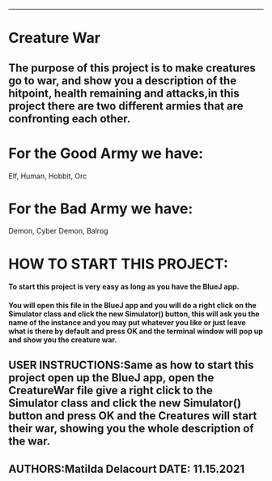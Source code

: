 
------------------------------------------------------------------------
# Creature War

## The purpose of this project is to make creatures go to war, and show you a description of the hitpoint, health remaining and attacks,in this project there are two different armies that are confronting each other.

# For the Good Army we have:
Elf,
Human,
Hobbit,
Orc

# For the Bad Army we have:
Demon,
Cyber Demon,
Balrog 

# HOW TO START THIS PROJECT:
#### To start this project is very easy as long as you have the BlueJ app.
#### You will open this file in the BlueJ app and you will do a right click on the Simulator class and click the new Simulator() button, this will ask you the name of the instance and you may put whatever you like or just leave what is there by default and press OK and the terminal window will pop up and show you the creature war.


## USER INSTRUCTIONS:Same as how to start this project open up the BlueJ app, open the CreatureWar file give a right click to the Simulator class and click the new Simulator() button and press OK and the Creatures will start their war, showing you the whole description of the war.

AUTHORS:Matilda Delacourt
DATE: 11.15.2021
------------------------------------------------------------------------
